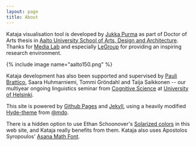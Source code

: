 ```yaml
---
layout: page
title: About
---
```


Kataja visualisation tool is developed by [Jukka Purma](http://purma.fi) as part of Doctor of Arts thesis in [Aalto University School of Arts, Design and Architecture](http://arts.aalto.fi/en/). Thanks for [Media Lab](https://medialab.aalto.fi) and especially [LeGroup](http://legroup.aalto.fi) for providing an inspiring research environment.

{% include image name="aalto150.png" %}

Kataja development has also been supported and supervised by [Pauli Brattico](https://finnishsyntax.wordpress.com), Saara Huhmarniemi, Tommi Gröndahl and Taija Saikkonen -- our multiyear ongoing linguistics seminar from [Cognitive Science](http://www.helsinki.fi/kognitiotiede/english/index.htm) at [University of Helsinki](https://www.helsinki.fi/en). 

This site is powered by [Github Pages](https://pages.github.com) and [Jekyll](http://jekyllrb.com), using a heavily modified [Hyde-theme](http://hyde.getpoole.com) from [@mdo](https://twitter.com/mdo).

There is a hidden option to use Ethan Schoonover's [Solarized colors](http://ethanschoonover.com/solarized) in this web site, and Kataja really benefits from them. Kataja also uses Apostolos Syropoulos' [Asana Math Font](
http://www.ctan.org/pkg/asana-math).
  

